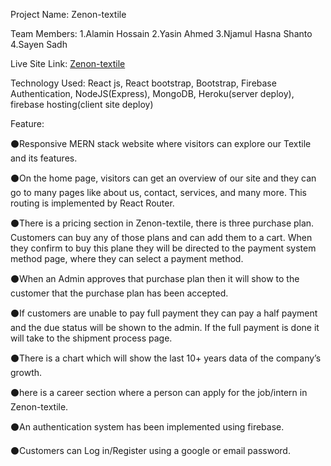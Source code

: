 Project Name: Zenon-textile

Team Members: 1.Alamin Hossain 2.Yasin Ahmed 3.Njamul Hasna Shanto 4.Sayen Sadh

Live Site Link: [Zenon-textile](https://zenon-garments.netlify.app/)

Technology Used: React js, React bootstrap, Bootstrap, Firebase Authentication,
                    NodeJS(Express), MongoDB, Heroku(server deploy), firebase hosting(client site deploy)

Feature:

⚫Responsive MERN stack website where visitors can explore our Textile and its features.

⚫On the home page, visitors can get an overview of our site and they can go to many pages like about us, contact, services, and many more. This routing is implemented by React Router.

⚫There is a pricing section in Zenon-textile, there is three purchase plan. Customers can buy any of those plans and can add them to a cart. When they confirm to buy this plane they will be directed to the payment system method page, where they can select a payment method.

⚫When an Admin approves that purchase plan then it will show to the customer that the purchase plan has been accepted.

⚫If customers are unable to pay full payment they can pay a half payment and the due status will be shown to the admin. If the full payment is done it will take to the shipment process page.

⚫There is a chart which will show the last 10+ years data of the company’s growth.

⚫here is a career section where a person can apply for the job/intern in Zenon-textile.

⚫An authentication system has been implemented using firebase.

⚫Customers can Log in/Register using a google or email password.
